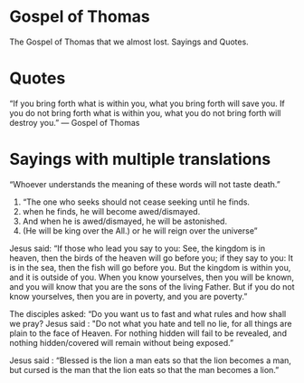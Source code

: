 # Gospel of Thomas
The Gospel of Thomas that we almost lost. Sayings and Quotes.

# Quotes

“If you bring forth what is within you, what you bring forth will save you. If you do not bring forth what is within you, what you do not bring forth will destroy you.” 
― Gospel of Thomas

# Sayings with multiple translations
“Whoever understands the meaning of these words will not taste death.”
1. “The one who seeks should not cease seeking until he finds.
2. when he finds, he will become awed/dismayed.
3. And when he is awed/dismayed, he will be astonished.
4. (He will be king over the All.) or he will reign over the universe”

 Jesus said: “If those who lead you say to you: See, the kingdom is in heaven, then the birds of the heaven will go before you; if they say to you: It is in the sea, then the fish will go before you. But the kingdom is within you, and it is outside of you. When you know yourselves, then you will be known, and you will know that you are the sons of the living Father. But if you do not know yourselves, then you are in poverty, and you are poverty.”


The disciples asked: “Do you want us to fast and what rules and how shall we pray?
Jesus said : "Do not what you hate and tell no lie, for all things are plain to the face of Heaven. For nothing hidden will fail to be revealed, and nothing hidden/covered will remain without being exposed.”

Jesus said : “Blessed is the lion a man eats so that the lion becomes a man, but cursed is the man that the lion eats so that the man becomes a lion.”

